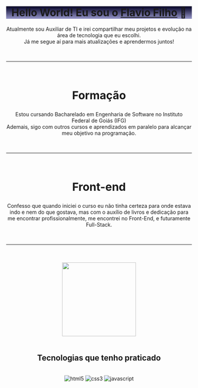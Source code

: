 <div style="display: block;
background-image: linear-gradient(to top, #9696c9, #020024); text-align: center">
<h1> Hello World! Eu sou o <a href="[Flavio Filho](https://www.linkedin.com/in/flavio-nogueira-duarte-filho-628478239/)">Flavio Filho</a> 🫡</h1>
</div>

<div style="text-align: center;">
Atualmente sou Auxiliar de TI e irei compartilhar meu projetos e evolução na área de tecnologia que eu escolhi.</br>
Já me segue aí para mais atualizações e aprendermos juntos!</p>
<br><hr><br>
<h2 style="font-size: 30px;">Formação</h2>
<p>Estou cursando Bacharelado em Engenharia de Software no Instituto Federal de Goiás (IFG)<br>
Ademais, sigo com outros cursos e aprendizados em paralelo para alcançar meu objetivo na programação.</p>
<br><hr><br>
<h2 style="font-size: 30px;">Front-end</h2>
<p>Confesso que quando iniciei o curso eu não tinha certeza para onde estava indo e nem do que gostava, mas com o auxílio de livros e dedicação para me encontrar profissionalmente, me encontrei no Front-End, e futuramente Full-Stack.</p><br><hr><br><br>
</div>

<div align="center">
  <a href="https://github.com/filho-flavio">
    <img height="200em" src="https://github-readme-stats.vercel.app/api/top-langs/?username=filho-flavio&theme=dracula&hide_border=false&&layout=compact"/>
  </a>
</div>





<div style="text-align: center;"><br/>
    <h2>Tecnologias que tenho praticado</h2><br>
<img alt="html5" src="https://img.shields.io/badge/HTML5-E34F26?style=for-the-badge&logo=html5&logoColor=white"/>
<img alt="css3" src="https://img.shields.io/badge/CSS3-1572B6?style=for-the-badge&logo=css3&logoColor=white"/>
<img alt="javascript" src="https://img.shields.io/badge/JavaScript-F7DF1E?style=for-the-badge&logo=javascript&logoColor=black"/>
</div>
